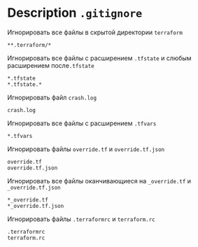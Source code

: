 # Description ```.gitignore```


Игнорировать все файлы в скрытой директории ```terraform```
```
**.terraform/*
```
Игнорировать все файлы с расширением ```.tfstate``` и слюбым расширением после```.tfstate```
```
*.tfstate
*.tfstate.*
```
Игнорировать файл ```crash.log```
```
crash.log
```

Игнорировать все файлы с расширением ```.tfvars```
```
*.tfvars
```

Игнорировать файлы ```override.tf``` и ```override.tf.json```
```
override.tf
override.tf.json
```

Игнорировать все файлы оканчивающиеся на ```_override.tf``` и ```_override.tf.json```
```
*_override.tf
*_override.tf.json
```

Игнорировать файлы ```.terraformrc``` и ```terraform.rc```
```
.terraformrc
terraform.rc
```
